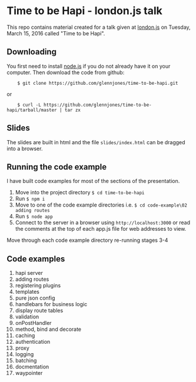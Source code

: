 # Time to be Hapi - london.js talk

This repo contains material created for a talk
given at [london.js](http://www.meetup.com/London-JavaScript-Community/events/228773686/) on Tuesday, March 15, 2016 called "Time to be Hapi".


## Downloading
You first need to install [node.js](http://nodejs.org/) if you do not already have it on your computer. Then download the code from github:
```
    $ git clone https://github.com/glennjones/time-to-be-hapi.git
```
or
```
    $ curl -L https://github.com/glennjones/time-to-be-hapi/tarball/master | tar zx
```

## Slides
The slides are built in html and the file `slides/index.html` can be dragged into a browser.


## Running the code example
I have built code examples for most of the sections of the presentation.


1. Move into the project directory `$ cd time-to-be-hapi`
2. Run `$ npm i`
2. Move to one of the code example directories i.e. `$ cd code-example\02 adding routes`
4. Run `$ node app`
5. Connect to the server in a browser using `http://localhost:3000` or read the comments at the top of each app.js file for web addresses to view.

Move through each code example directory re-running stages 3-4


## Code examples

1. hapi server
2. adding routes
3. registering plugins
4. templates
5. pure json config
6. handlebars for business logic
7. display route tables
8. validation
9. onPostHandler
10. method, bind and decorate
11. caching
12. authentication
13. proxy
14. logging
15. batching
15. docmentation
16. waypointer


